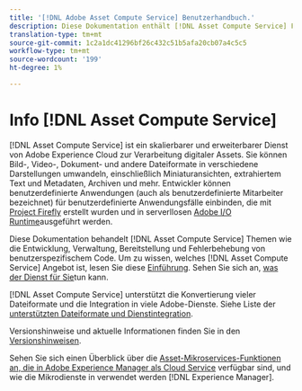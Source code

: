 ```yaml
---
title: '[!DNL Adobe Asset Compute Service] Benutzerhandbuch.'
description: Diese Dokumentation enthält [!DNL Asset Compute Service] Fragen wie Einführung, Entwicklung, Verwaltung, Bereitstellung und Fehlerbehebung für Ihren benutzerspezifischen Code.
translation-type: tm+mt
source-git-commit: 1c2a1dc41296bf26c432c51b5afa20cb07a4c5c5
workflow-type: tm+mt
source-wordcount: '199'
ht-degree: 1%

---
```



# Info [!DNL Asset Compute Service]

[!DNL Asset Compute Service] ist ein skalierbarer und erweiterbarer Dienst von Adobe Experience Cloud zur Verarbeitung digitaler Assets. Sie können Bild-, Video-, Dokument- und andere Dateiformate in verschiedene Darstellungen umwandeln, einschließlich Miniaturansichten, extrahiertem Text und Metadaten, Archiven und mehr. Entwickler können benutzerdefinierte Anwendungen (auch als benutzerdefinierte Mitarbeiter bezeichnet) für benutzerdefinierte Anwendungsfälle einbinden, die mit [Project Firefly](https://www.adobe.io/apis/experienceplatform/project-firefly/docs.html) erstellt wurden und in serverllosen [Adobe I/O Runtime](https://www.adobe.io/apis/experienceplatform/runtime.html)ausgeführt werden.

Diese Dokumentation behandelt [!DNL Asset Compute Service] Themen wie die Entwicklung, Verwaltung, Bereitstellung und Fehlerbehebung von benutzerspezifischem Code. Um zu wissen, welches [!DNL Asset Compute Service] Angebot ist, lesen Sie diese [Einführung](introduction.md). Sehen Sie sich an, [was der Dienst für Sie](introduction.md#possible-use-cases-benefits)tun kann.

[!DNL Asset Compute Service] unterstützt die Konvertierung vieler Dateiformate und die Integration in viele Adobe-Dienste. Siehe Liste der [unterstützten Dateiformate und Dienstintegration](https://docs.adobe.com/content/help/en/experience-manager-cloud-service/assets/file-format-support.html).

Versionshinweise und aktuelle Informationen finden Sie in den [Versionshinweisen](/help/release-notes.md).

Sehen Sie sich einen Überblick über die [Asset-Mikroservices-Funktionen an, die in Adobe Experience Manager als Cloud Service](https://docs.adobe.com/content/help/en/experience-manager-cloud-service/assets/asset-microservices-overview.html) verfügbar sind, und wie die Mikrodienste in verwendet werden [!DNL Experience Manager].

<!--
Possible to record the below info here in this landing page to centralize the miscellaneous info about Asset Compute Service?
 List of dependencies and requirements SDK, CLI, Devtools, etc.? Or may be a link to the prerequisites.
 Introduction video when Tech Marketing team shares one.
-->
